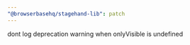 ```yaml
---
"@browserbasehq/stagehand-lib": patch
---
```


dont log deprecation warning when onlyVisible is undefined

